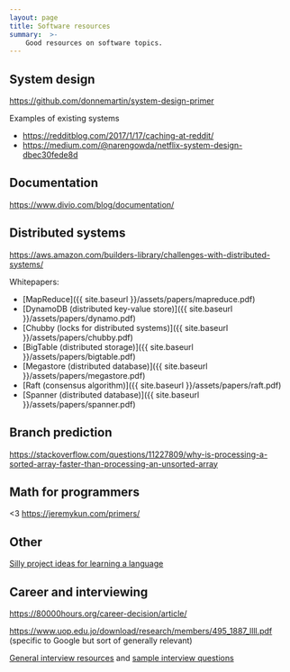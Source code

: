 ```yaml
---
layout: page
title: Software resources
summary:  >-
    Good resources on software topics.
---
```


## System design

<https://github.com/donnemartin/system-design-primer>

Examples of existing systems
* <https://redditblog.com/2017/1/17/caching-at-reddit/>
* <https://medium.com/@narengowda/netflix-system-design-dbec30fede8d>

## Documentation

<https://www.divio.com/blog/documentation/>

## Distributed systems

<https://aws.amazon.com/builders-library/challenges-with-distributed-systems/>

Whitepapers:
* [MapReduce]({{ site.baseurl }}/assets/papers/mapreduce.pdf)
* [DynamoDB (distributed key-value store)]({{ site.baseurl }}/assets/papers/dynamo.pdf)
* [Chubby (locks for distributed systems)]({{ site.baseurl }}/assets/papers/chubby.pdf)
* [BigTable (distributed storage)]({{ site.baseurl }}/assets/papers/bigtable.pdf)
* [Megastore (distributed database)]({{ site.baseurl }}/assets/papers/megastore.pdf)
* [Raft (consensus algorithm)]({{ site.baseurl }}/assets/papers/raft.pdf)
* [Spanner (distributed database)]({{ site.baseurl }}/assets/papers/spanner.pdf)

## Branch prediction

<https://stackoverflow.com/questions/11227809/why-is-processing-a-sorted-array-faster-than-processing-an-unsorted-array>

## Math for programmers

<3 <https://jeremykun.com/primers/>

## Other

[Silly project ideas for learning a language](https://github.com/karan/Projects)

## Career and interviewing

<https://80000hours.org/career-decision/article/>

<https://www.uop.edu.jo/download/research/members/495_1887_llll.pdf> (specific to Google but sort of generally relevant)

[General interview resources](https://github.com/sharadov/interview) and [sample interview questions](https://github.com/sharadov/awesome-interview-questions)
